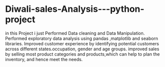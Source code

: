 # Diwali-sales-Analysis---python-project
in this Project i just Performed Data cleaning and Data Manipulation.
Performed exploratory data analysis using pandas ,matplotlib and seaborn libraries.
Improved customer experience by identifying potential customers across different states.occupation, gender and age groups.
improved sales by selling most product categories and products,which can help to plan the inventory, and hence meet the needs.
